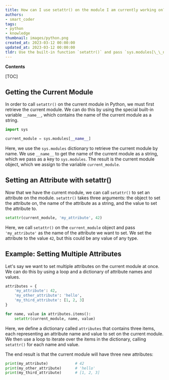 ```yaml
---
title: How can I use setattr() on the module I am currently working on?
authors:
- smart_coder
tags:
- python
- knowledge
thumbnail: images/python.png
created_at: 2023-03-12 00:00:00
updated_at: 2023-03-12 00:00:00
tldr: Use the built-in function `setattr()` and pass `sys.modules[\_\_name\_\_]` as the first argument.
---
```


**Contents**

[TOC]

## Getting the Current Module

In order to call `setattr()` on the current module in Python, we must first retrieve the current module. We can do this by using the special built-in variable `__name__`, which contains the name of the current module as a string.

```python
import sys

current_module = sys.modules[__name__]
```

Here, we use the `sys.modules` dictionary to retrieve the current module by name. We use `__name__` to get the name of the current module as a string, which we pass as a key to `sys.modules`. The result is the current module object, which we assign to the variable `current_module`.


## Setting an Attribute with setattr()

Now that we have the current module, we can call `setattr()` to set an attribute on the module. `setattr()` takes three arguments: the object to set the attribute on, the name of the attribute as a string, and the value to set the attribute to.

```python
setattr(current_module, 'my_attribute', 42)
```

Here, we call `setattr()` on the `current_module` object and pass `'my_attribute'` as the name of the attribute we want to set. We set the attribute to the value `42`, but this could be any value of any type.


## Example: Setting Multiple Attributes

Let's say we want to set multiple attributes on the current module at once. We can do this by using a loop and a dictionary of attribute names and values.

```python
attributes = {
    'my_attribute': 42,
    'my_other_attribute': 'hello',
    'my_third_attribute': [1, 2, 3]
}

for name, value in attributes.items():
    setattr(current_module, name, value)
```

Here, we define a dictionary called `attributes` that contains three items, each representing an attribute name and value to set on the current module. We then use a loop to iterate over the items in the dictionary, calling `setattr()` for each name and value.

The end result is that the current module will have three new attributes:

```python
print(my_attribute)            # 42
print(my_other_attribute)      # 'hello'
print(my_third_attribute)      # [1, 2, 3]
```
